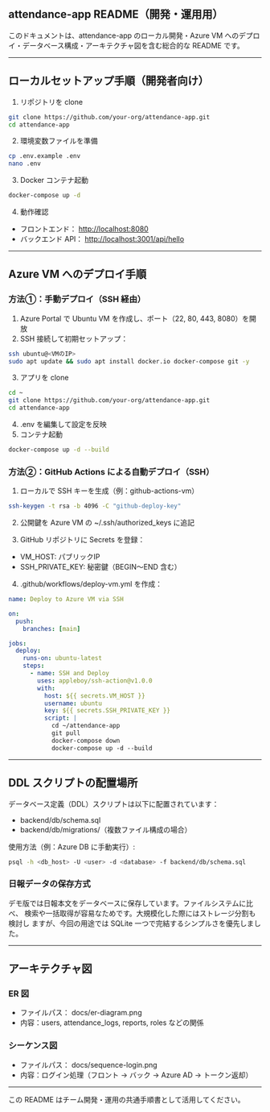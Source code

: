 ## attendance-app README（開発・運用用）

このドキュメントは、attendance-app のローカル開発・Azure VM へのデプロイ・データベース構成・アーキテクチャ図を含む総合的な README です。

---

##  ローカルセットアップ手順（開発者向け）

1. リポジトリを clone

```bash
git clone https://github.com/your-org/attendance-app.git
cd attendance-app
```

2. 環境変数ファイルを準備

```bash
cp .env.example .env
nano .env
```

3. Docker コンテナ起動

```bash
docker-compose up -d
```

4. 動作確認

* フロントエンド： [http://localhost:8080](http://localhost:8080)
* バックエンド API： [http://localhost:3001/api/hello](http://localhost:3001/api/hello)

---

##  Azure VM へのデプロイ手順

### 方法①：手動デプロイ（SSH 経由）

1. Azure Portal で Ubuntu VM を作成し、ポート（22, 80, 443, 8080）を開放
2. SSH 接続して初期セットアップ：

```bash
ssh ubuntu@<VMのIP>
sudo apt update && sudo apt install docker.io docker-compose git -y
```

3. アプリを clone

```bash
cd ~
git clone https://github.com/your-org/attendance-app.git
cd attendance-app
```

4. .env を編集して設定を反映
5. コンテナ起動

```bash
docker-compose up -d --build
```

### 方法②：GitHub Actions による自動デプロイ（SSH）

1. ローカルで SSH キーを生成（例：github-actions-vm）

```bash
ssh-keygen -t rsa -b 4096 -C "github-deploy-key"
```

2. 公開鍵を Azure VM の \~/.ssh/authorized\_keys に追記

3. GitHub リポジトリに Secrets を登録：

* VM\_HOST: パブリックIP
* SSH\_PRIVATE\_KEY: 秘密鍵（BEGIN〜END 含む）

4. .github/workflows/deploy-vm.yml を作成：

```yaml
name: Deploy to Azure VM via SSH

on:
  push:
    branches: [main]

jobs:
  deploy:
    runs-on: ubuntu-latest
    steps:
      - name: SSH and Deploy
        uses: appleboy/ssh-action@v1.0.0
        with:
          host: ${{ secrets.VM_HOST }}
          username: ubuntu
          key: ${{ secrets.SSH_PRIVATE_KEY }}
          script: |
            cd ~/attendance-app
            git pull
            docker-compose down
            docker-compose up -d --build
```

---

##  DDL スクリプトの配置場所

データベース定義（DDL）スクリプトは以下に配置されています：

* backend/db/schema.sql
* backend/db/migrations/（複数ファイル構成の場合）

使用方法（例：Azure DB に手動実行）:

```bash
psql -h <db_host> -U <user> -d <database> -f backend/db/schema.sql
```

### 日報データの保存方式

デモ版では日報本文をデータベースに保存しています。ファイルシステムに比べ、
検索や一括取得が容易なためです。大規模化した際にはストレージ分割も検討し
ますが、今回の用途では SQLite 一つで完結するシンプルさを優先しました。

---

##  アーキテクチャ図

### ER 図

* ファイルパス： docs/er-diagram.png
* 内容：users, attendance\_logs, reports, roles などの関係

### シーケンス図

* ファイルパス： docs/sequence-login.png
* 内容：ログイン処理（フロント → バック → Azure AD → トークン返却）

---

この README はチーム開発・運用の共通手順書として活用してください。
